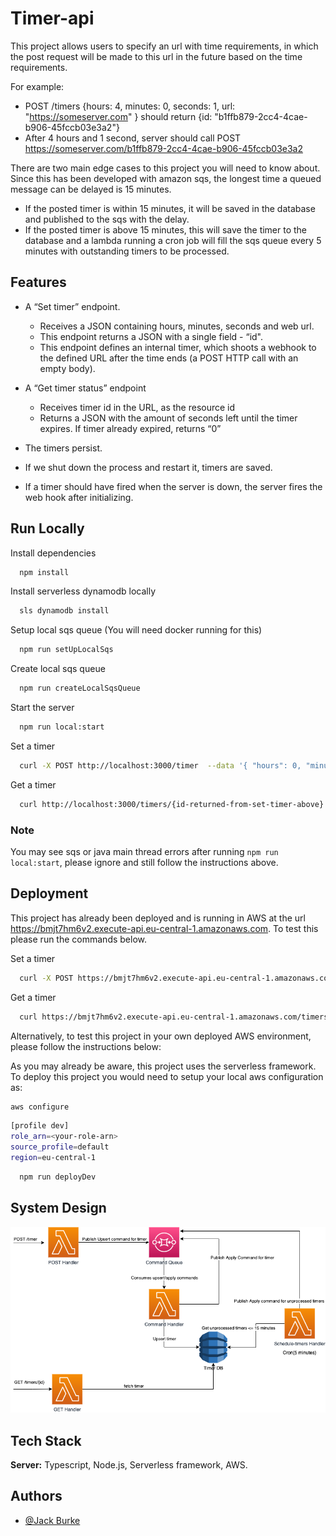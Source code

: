 # Timer-api

This project allows users to specify an url with time requirements, in which the post request will be made to this url in the future based on the time requirements.

For example:
- POST /timers {hours: 4, minutes: 0, seconds: 1, url: "https://someserver.com" } should return {id: "b1ffb879-2cc4-4cae-b906-45fccb03e3a2"}
- After 4 hours and 1 second, server should call POST https://someserver.com/b1ffb879-2cc4-4cae-b906-45fccb03e3a2

There are two main edge cases to this project you will need to know about. Since this has been developed with amazon sqs, the longest time a queued message can be delayed is 15 minutes.
- If the posted timer is within 15 minutes, it will be saved in the database and published to the sqs with the delay.
- If the posted timer is above 15 minutes, this will save the timer to the database and a lambda running a cron job will fill the sqs queue every 5 minutes with outstanding timers to be processed.

## Features

- A “Set timer” endpoint.
    - Receives a JSON containing hours, minutes, seconds and web url.
    - This endpoint returns a JSON with a single field - “id".
    - This endpoint defines an internal timer, which shoots a webhook to the defined URL after the time ends (a POST HTTP call with an empty body).

- A “Get timer status” endpoint
    - Receives timer id in the URL, as the resource id
    - Returns a JSON with the amount of seconds left until the timer expires. If timer already expired, returns “0”
- The timers persist.
- If we shut down the process and restart it, timers are saved.
- If a timer should have fired when the server is down, the server fires the web hook after initializing.


## Run Locally

Install dependencies

```bash
  npm install
```

Install serverless dynamodb locally

```bash
  sls dynamodb install
```

Setup local sqs queue (You will need docker running for this)

```bash
  npm run setUpLocalSqs
```

Create local sqs queue

```bash
  npm run createLocalSqsQueue
```

Start the server

```bash
  npm run local:start
```

Set a timer

```bash
  curl -X POST http://localhost:3000/timer  --data '{ "hours": 0, "minutes": 17, "seconds": 3, "url": "https:www.google.com" }' 
```

Get a timer

```bash
  curl http://localhost:3000/timers/{id-returned-from-set-timer-above}
```

### Note
You may see sqs or java main thread errors after running `npm run local:start`, please ignore and still follow the instructions above.
## Deployment
This project has already been deployed and is running in AWS at the url https://bmjt7hm6v2.execute-api.eu-central-1.amazonaws.com.
To test this please run the commands below.

Set a timer
```bash
  curl -X POST https://bmjt7hm6v2.execute-api.eu-central-1.amazonaws.com/timer  --data '{ "hours": 0, "minutes": 17, "seconds": 3, "url": "https:www.google.com" }' 
```

Get a timer

```bash
  curl https://bmjt7hm6v2.execute-api.eu-central-1.amazonaws.com/timers/{id-returned-from-set-timer-above}
```
Alternatively, to test this project in your own deployed AWS environment, please follow the instructions below:

As you may already be aware, this project uses the serverless framework. To deploy this project you would need to setup your local aws configuration as:

```bash
aws configure
```

```bash
[profile dev]
role_arn=<your-role-arn>
source_profile=default
region=eu-central-1
```

```bash
  npm run deployDev
```

## System Design
![alt text](./timer-api.png)
## Tech Stack

**Server:** Typescript, Node.js, Serverless framework, AWS.

## Authors

- [@Jack Burke](https://www.github.com/JBSWE)
